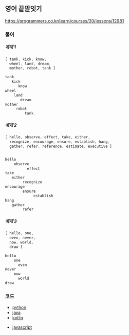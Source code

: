 ## 영어 끝말잇기 

https://programmers.co.kr/learn/courses/30/lessons/12981

### 풀이

##### 예제 1

```ts
[ tank, kick, know, 
  wheel, land, dream, 
  mother, robot, tank ]

tank
   kick
      know
wheel
    land
       dream
mother
     robot
         tank
```

##### 예제 2
```ts
[ hello, observe, effect, take, either, 
  recognize, encourage, ensure, establish, hang, 
  gather, refer, reference, estimate, executive ]


hello
    observe
          effect
take
   either
        recognize
encourage
        ensure
             establish
hang
   gather
        refer
```

##### 예제 3

```ts
[ hello, one, 
  even, never, 
  now, world, 
  draw ]

hello
    one
      even
never
    now
      world
draw
```

### 코드

* [python](./_python/word_concat.py)
* [java](./_java/WordConcat.java)
* [kotlin](./_kotlin/wordConcat.kt)
<!-- * [rust](./_rust/word_concat.rs) -->
* [javascript](./_typescript/word_concat.js)
